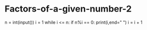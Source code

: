 # Factors-of-a-given-number-2
n = int(input())
i = 1
while i <= n:
  if n%i == 0:
    print(i,end=" ")
  i = i + 1
